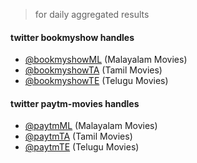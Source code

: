> for daily aggregated results

#### twitter bookmyshow handles

- [@bookmyshowML](https://twitter.com/bookmyshowML) (Malayalam Movies)
- [@bookmyshowTA](https://twitter.com/bookmyshowTA) (Tamil Movies)
- [@bookmyshowTE](https://twitter.com/bookmyshowTE) (Telugu Movies)

#### twitter paytm-movies handles

- [@paytmML](https://twitter.com/paytmML) (Malayalam Movies)
- [@paytmTA](https://twitter.com/paytmTA) (Tamil Movies)
- [@paytmTE](https://twitter.com/paytmTE) (Telugu Movies)
